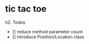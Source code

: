 tic tac toe
===========

h2. Todos
- [] reduce method parameter count
- [] introduce Position/Location class
